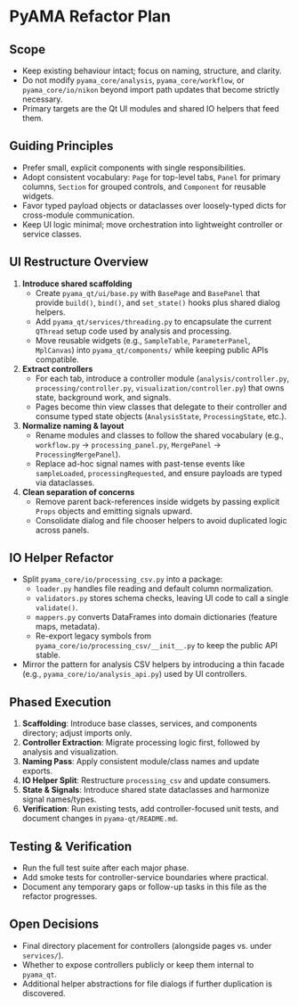 # PyAMA Refactor Plan

## Scope
- Keep existing behaviour intact; focus on naming, structure, and clarity.
- Do not modify `pyama_core/analysis`, `pyama_core/workflow`, or `pyama_core/io/nikon` beyond import path updates that become strictly necessary.
- Primary targets are the Qt UI modules and shared IO helpers that feed them.

## Guiding Principles
- Prefer small, explicit components with single responsibilities.
- Adopt consistent vocabulary: `Page` for top-level tabs, `Panel` for primary columns, `Section` for grouped controls, and `Component` for reusable widgets.
- Favor typed payload objects or dataclasses over loosely-typed dicts for cross-module communication.
- Keep UI logic minimal; move orchestration into lightweight controller or service classes.

## UI Restructure Overview
1. **Introduce shared scaffolding**
   - Create `pyama_qt/ui/base.py` with `BasePage` and `BasePanel` that provide `build()`, `bind()`, and `set_state()` hooks plus shared dialog helpers.
   - Add `pyama_qt/services/threading.py` to encapsulate the current `QThread` setup code used by analysis and processing.
   - Move reusable widgets (e.g., `SampleTable`, `ParameterPanel`, `MplCanvas`) into `pyama_qt/components/` while keeping public APIs compatible.
2. **Extract controllers**
   - For each tab, introduce a controller module (`analysis/controller.py`, `processing/controller.py`, `visualization/controller.py`) that owns state, background work, and signals.
   - Pages become thin view classes that delegate to their controller and consume typed state objects (`AnalysisState`, `ProcessingState`, etc.).
3. **Normalize naming & layout**
   - Rename modules and classes to follow the shared vocabulary (e.g., `workflow.py` → `processing_panel.py`, `MergePanel` → `ProcessingMergePanel`).
   - Replace ad-hoc signal names with past-tense events like `sampleLoaded`, `processingRequested`, and ensure payloads are typed via dataclasses.
4. **Clean separation of concerns**
   - Remove parent back-references inside widgets by passing explicit `Props` objects and emitting signals upward.
   - Consolidate dialog and file chooser helpers to avoid duplicated logic across panels.

## IO Helper Refactor
- Split `pyama_core/io/processing_csv.py` into a package:
  - `loader.py` handles file reading and default column normalization.
  - `validators.py` stores schema checks, leaving UI code to call a single `validate()`.
  - `mappers.py` converts DataFrames into domain dictionaries (feature maps, metadata).
  - Re-export legacy symbols from `pyama_core/io/processing_csv/__init__.py` to keep the public API stable.
- Mirror the pattern for analysis CSV helpers by introducing a thin facade (e.g., `pyama_core/io/analysis_api.py`) used by UI controllers.

## Phased Execution
1. **Scaffolding**: Introduce base classes, services, and components directory; adjust imports only.
2. **Controller Extraction**: Migrate processing logic first, followed by analysis and visualization.
3. **Naming Pass**: Apply consistent module/class names and update exports.
4. **IO Helper Split**: Restructure `processing_csv` and update consumers.
5. **State & Signals**: Introduce shared state dataclasses and harmonize signal names/types.
6. **Verification**: Run existing tests, add controller-focused unit tests, and document changes in `pyama-qt/README.md`.

## Testing & Verification
- Run the full test suite after each major phase.
- Add smoke tests for controller-service boundaries where practical.
- Document any temporary gaps or follow-up tasks in this file as the refactor progresses.

## Open Decisions
- Final directory placement for controllers (alongside pages vs. under `services/`).
- Whether to expose controllers publicly or keep them internal to `pyama_qt`.
- Additional helper abstractions for file dialogs if further duplication is discovered.
